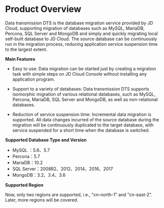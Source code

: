 # Product Overview

Data transmission DTS is the database migration service provided by JD Cloud, supporting migration of databases such as MySQL, MariaDB, Percona, SQL Server and MongoDB and simply and quickly migrating local self-built database to JD Cloud. The source database can be continuously run in the migration process, reducing application service suspension time to the largest extent.

**Main Features**

- Easy to use: Data migration can be started just by creating a migration task with simple steps on JD Cloud Console without installing any application program.

- Support to a variety of databases: Data transmission DTS supports isomorphic migration of various relational databases, such as MySQL, Percona, MariaDB, SQL Server and MongoDB, as well as non-relational databases.

- Reduction of service suspension time: Incremental data migration is supported. All data changes incurred of the source database during the migration will be continuously duplicated to the target database, with service suspended for a short time when the database is switched.

**Supported Database Type and Version**

- MySQL ：5.6、5.7
- Percona：5.7
- MariaDB：10.2
- SQL Server：2008R2、2012、2014、2016、2017
- MongoDB：3.2、3.4、3.6

**Supported Region**

Now, only two regions are supported, i.e., "cn-north-1" and "cn-east-2". Later, more regions will be covered.

